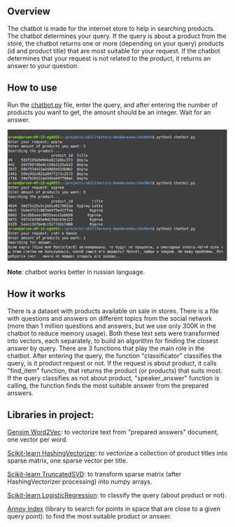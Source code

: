 ## Overview
The chatbot is made for the internet store to help in searching products. The chatbot determines your query. If the query is about a product from the store, the chatbot returns one or more (depending on your query) products (id and product title) that are most suitable for your request. If the chatbot determines that your request is not related to the product, it returns an answer to your question.
## How to use
Run the [chatbot.py](chatbot.py) file, enter the query, and after entering the number of products you want to get, the amount should be an integer. Wait for an answer.

![Example of using the chatbot in console.](Screenshot.png)

**Note**: chatbot works better in russian language.
## How it works
There is a dataset with products available on sale in stores. There is a file with questions and answers on different topics from the social network (more than 1 million questions and answers, but we use only 300K in the chatbot to reduce memory usage). Both these text sets were transformed into vectors, each separately, to build an algorithm for finding the closest answer by query. There are 3 functions that play the main role in the chatbot. After entering the query, the function "classificator" classifies the query, is it product request or not. If the request is about product, it calls "find_item" function, that returns the product (or products) that suits most. If the query classifies as not about product, "speaker_answer" function is calling, the function finds the most suitable answer from the prepared answers. 
## Libraries in project:
[Gensim Word2Vec](https://radimrehurek.com/gensim/auto_examples/tutorials/run_word2vec.html#sphx-glr-auto-examples-tutorials-run-word2vec-py): to vectorize text from "prepared answers" document, one vector per word.

[Scikit-learn HashingVectorizer](https://scikit-learn.org/stable/modules/generated/sklearn.feature_extraction.text.HashingVectorizer.html): to vectorize a collection of product titles into sparse matrix, one sparse vector per title.

[Scikit-learn TruncatedSVD](https://scikit-learn.org/stable/modules/generated/sklearn.decomposition.TruncatedSVD.html): to transform sparse matrix (after HashingVectorizer processing) into numpy arrays.

[Scikit-learn LogisticRegression](https://scikit-learn.org/stable/modules/generated/sklearn.linear_model.LogisticRegression.html#sklearn.linear_model.LogisticRegression): to classify the query (about product or not).

[Annoy Index](https://github.com/spotify/annoy) (library to search for points in space that are close to a given query point): to find the most suitable product or answer.
